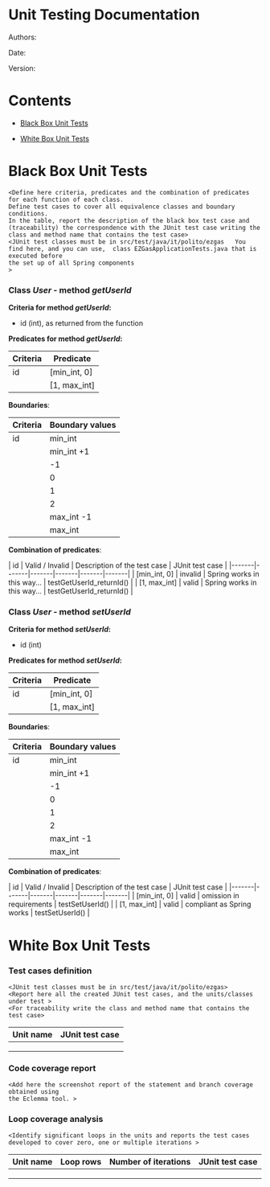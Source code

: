 # Unit Testing Documentation

Authors:

Date:

Version:

# Contents

- [Black Box Unit Tests](#black-box-unit-tests)




- [White Box Unit Tests](#white-box-unit-tests)


# Black Box Unit Tests

    <Define here criteria, predicates and the combination of predicates for each function of each class.
    Define test cases to cover all equivalence classes and boundary conditions.
    In the table, report the description of the black box test case and (traceability) the correspondence with the JUnit test case writing the 
    class and method name that contains the test case>
    <JUnit test classes must be in src/test/java/it/polito/ezgas   You find here, and you can use,  class EZGasApplicationTests.java that is executed before 
    the set up of all Spring components
    >

 ### **Class *User* - method *getUserId***

**Criteria for method *getUserId*:**
	
<!-- input space -->
 - id (int), as returned from the function

**Predicates for method *getUserId*:**

| Criteria | Predicate      |
| -------- | ---------      |
| id       | [min_int, 0]   |
|          | [1, max_int]   |

**Boundaries**:

| Criteria | Boundary values |
| -------- | --------------- |
| id       | min_int         |
|          | min_int +1      |
|          | -1              |
|          | 0               |
|          | 1               |
|          | 2               |
|          | max_int -1      |
|          | max_int         |

**Combination of predicates**:

| id            | Valid / Invalid   | Description of the test case  | JUnit test case           |
|-------|-------|-------|-------|-------|-------|
| [min_int, 0]  | invalid           | Spring works in this way...   | testGetUserId_returnId()  |
| [1, max_int]  | valid             | Spring works in this way...   | testGetUserId_returnId()  |


 ### **Class *User* - method *setUserId***

**Criteria for method *setUserId*:**
	
<!-- input space -->
 - id (int)

**Predicates for method *setUserId*:**

| Criteria | Predicate      |
| -------- | ---------      |
| id       | [min_int, 0]   |
|          | [1, max_int]   |

**Boundaries**:

| Criteria | Boundary values |
| -------- | --------------- |
| id       | min_int         |
|          | min_int +1      |
|          | -1              |
|          | 0               |
|          | 1               |
|          | 2               |
|          | max_int -1      |
|          | max_int         |

**Combination of predicates**:

| id            | Valid / Invalid   | Description of the test case  | JUnit test case           |
|-------|-------|-------|-------|-------|-------|
| [min_int, 0]  | valid             | omission in requirements      | testSetUserId()  |
| [1, max_int]  | valid             | compliant as Spring works     | testSetUserId()  |

<!--
### **Class *class_name* - method *name***



**Criteria for method *name*:**
	

 - 
 - 





**Predicates for method *name*:**

| Criteria | Predicate |
| -------- | --------- |
|          |           |
|          |           |
|          |           |
|          |           |





**Boundaries**:

| Criteria | Boundary values |
| -------- | --------------- |
|          |                 |
|          |                 |



**Combination of predicates**:


| Criteria 1 | Criteria 2 | ... | Valid / Invalid | Description of the test case | JUnit test case |
|-------|-------|-------|-------|-------|-------|
|||||||
|||||||
|||||||
|||||||
|||||||
-->




# White Box Unit Tests

### Test cases definition
    
    <JUnit test classes must be in src/test/java/it/polito/ezgas>
    <Report here all the created JUnit test cases, and the units/classes under test >
    <For traceability write the class and method name that contains the test case>


| Unit name | JUnit test case |
|--|--|
|||
|||
||||

### Code coverage report

    <Add here the screenshot report of the statement and branch coverage obtained using
    the Eclemma tool. >


### Loop coverage analysis

    <Identify significant loops in the units and reports the test cases
    developed to cover zero, one or multiple iterations >

|Unit name | Loop rows | Number of iterations | JUnit test case |
|---|---|---|---|
|||||
|||||
||||||



